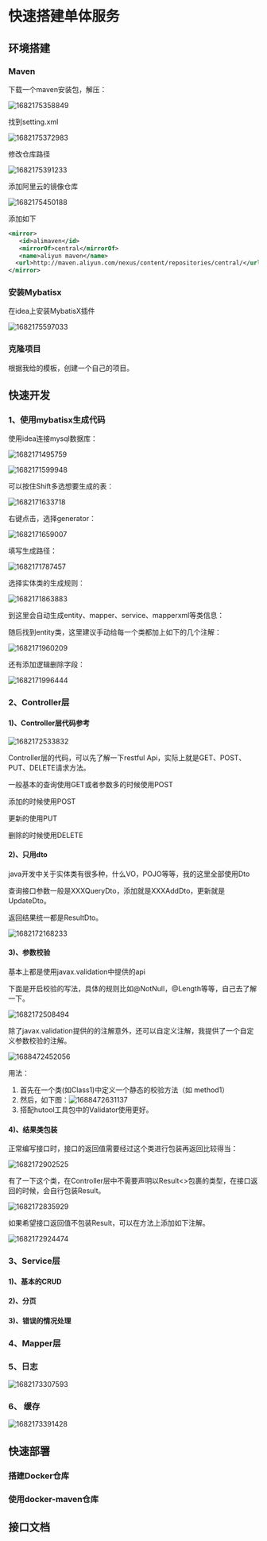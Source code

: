# 快速搭建单体服务

## 环境搭建

### Maven

下载一个maven安装包，解压：

![1682175358849](E:\JAVA_Files\quick-monomer\assets\1682175358849.png)



找到setting.xml

![1682175372983](E:\JAVA_Files\quick-monomer\assets\1682175372983.png)

修改仓库路径

![1682175391233](E:\JAVA_Files\quick-monomer\assets\1682175391233.png)

添加阿里云的镜像仓库

![1682175450188](E:\JAVA_Files\quick-monomer\assets\1682175450188.png)

添加如下

```xml
<mirror>
   <id>alimaven</id>
   <mirrorOf>central</mirrorOf>
   <name>aliyun maven</name>
  <url>http://maven.aliyun.com/nexus/content/repositories/central/</url>
</mirror>

```



### 安装Mybatisx

在idea上安装MybatisX插件

![1682175597033](E:\JAVA_Files\quick-monomer\assets\1682175597033.png)

### 克隆项目

根据我给的模板，创建一个自己的项目。

## 快速开发

### 1、使用mybatisx生成代码

使用idea连接mysql数据库：

![1682171495759](E:\JAVA_Files\quick-monomer\assets\1682171495759.png)

![1682171599948](E:\JAVA_Files\quick-monomer\assets\1682171599948.png)

可以按住Shift多选想要生成的表：

![1682171633718](E:\JAVA_Files\quick-monomer\assets\1682171633718.png)

右键点击，选择generator：

![1682171659007](E:\JAVA_Files\quick-monomer\assets\1682171659007.png)

填写生成路径：

![1682171787457](E:\JAVA_Files\quick-monomer\assets\1682171787457.png)

选择实体类的生成规则：

![1682171863883](E:\JAVA_Files\quick-monomer\assets\1682171863883.png)

到这里会自动生成entity、mapper、service、mapperxml等类信息：

随后找到entity类，这里建议手动给每一个类都加上如下的几个注解：

![1682171960209](E:\JAVA_Files\quick-monomer\assets\1682171960209.png)

还有添加逻辑删除字段：

![1682171996444](E:\JAVA_Files\quick-monomer\assets\1682171996444.png)



### 2、Controller层



#### 1)、Controller层代码参考

![1682172533832](E:\JAVA_Files\quick-monomer\assets\1682172533832.png)

Controller层的代码，可以先了解一下restful Api，实际上就是GET、POST、PUT、DELETE请求方法。

一般基本的查询使用GET或者参数多的时候使用POST

添加的时候使用POST

更新的使用PUT

删除的时候使用DELETE

#### 2)、只用dto

java开发中关于实体类有很多种，什么VO，POJO等等，我的这里全部使用Dto

查询接口参数一般是XXXQueryDto，添加就是XXXAddDto，更新就是UpdateDto。

返回结果统一都是ResultDto。

![1682172168233](E:\JAVA_Files\quick-monomer\assets\1682172168233.png)



#### 3)、参数校验

基本上都是使用javax.validation中提供的api

下面是开启校验的写法，具体的规则比如@NotNull，@Length等等，自己去了解一下。

![1682172508494](E:\JAVA_Files\quick-monomer\assets\1682172508494.png)

除了javax.validation提供的的注解意外，还可以自定义注解，我提供了一个自定义参数校验的注解。

![1688472452056](E:\JAVA_Files\quick-monomer\assets\1688472452056.png)

用法：

1. 首先在一个类(如Class1)中定义一个静态的校验方法（如 method1）
2. 然后，如下图：![1688472631137](E:\JAVA_Files\quick-monomer\assets\1688472631137.png)
3. 搭配hutool工具包中的Validator使用更好。

#### 4)、结果类包装

正常编写接口时，接口的返回值需要经过这个类进行包装再返回比较得当：

![1682172902525](E:\JAVA_Files\quick-monomer\assets\1682172902525.png)



有了一下这个类，在Controller层中不需要声明以Result<>包裹的类型，在接口返回的时候，会自行包装Result。

![1682172835929](E:\JAVA_Files\quick-monomer\assets\1682172835929.png)

如果希望接口返回值不包装Result，可以在方法上添加如下注解。

![1682172924474](E:\JAVA_Files\quick-monomer\assets\1682172924474.png)







### 3、Service层



#### 1)、基本的CRUD





#### 2)、分页





#### 3)、错误的情况处理







### 4、Mapper层







### 5、日志



![1682173307593](E:\JAVA_Files\quick-monomer\assets\1682173307593.png)



### 6、 缓存



![1682173391428](E:\JAVA_Files\quick-monomer\assets\1682173391428.png)







## 快速部署

### 搭建Docker仓库





### 使用docker-maven仓库





## 接口文档